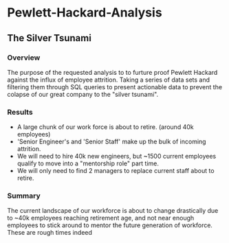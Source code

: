 # Pewlett-Hackard-Analysis
## The Silver Tsunami

### Overview
  The purpose of the requested analysis to to furture proof Pewlett Hackard against the influx of employee attrition.  Taking a series of data sets and filtering them through SQL queries to present actionable data to prevent the colapse of our great company to the "silver tsunami".


### Results
  - A large chunk of our work force is about to retire. (around 40k employees)
  - 'Senior Engineer's and 'Senior Staff' make up the bulk of incoming attrition.
  - We will need to hire 40k new engineers, but ~1500 current employees qualify to move into a "mentorship role" part time.
  - We will only need to find 2 managers to replace current staff about to retire.
  
### Summary
  The current landscape of our workforce is about to change drastically due to ~40k employees reaching retirement age, and not near enough employees to stick around to mentor the future generation of workforce.  These are rough times indeed
